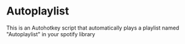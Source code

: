 # Autoplaylist
 This is an Autohotkey script that automatically plays a playlist named "Autoplaylist" in your spotify library

